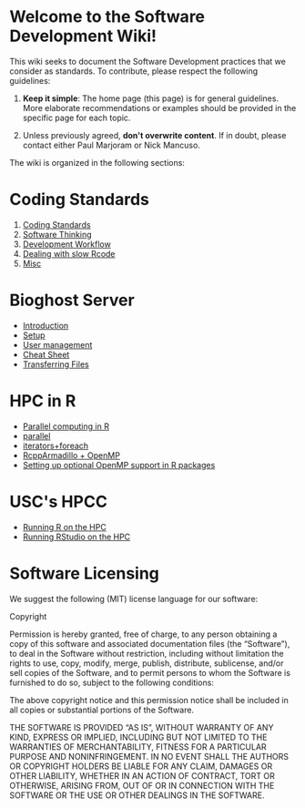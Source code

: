 # Welcome to the Software Development Wiki!

This wiki seeks to document the Software Development practices that we consider as standards. To contribute, please respect the following guidelines:

1.  **Keep it simple**: The home page (this page) is for general guidelines. More elaborate recommendations or examples should be provided in the specific page for each topic.

2.  Unless previously agreed, **don't overwrite content**. If in doubt, please contact either Paul Marjoram or Nick Mancuso.

The wiki is organized in the following sections:
 
# Coding Standards

1.  [Coding Standards](coding-standards.md)
2.  [Software Thinking](coding-standards.md#software-thinking)
3.  [Development Workflow](coding-standards.md#development-workflow)
4.  [Dealing with slow  Rcode](https://github.com/USCbiostats/software-dev/tree/master/wiki/Slow-patterns)
5.  [Misc](coding-standards.md#misc)

# Bioghost Server

*   [Introduction](Bioghost-server.md#introduction)
*   [Setup](Bioghost-server.md#setup)
*   [User management](Bioghost-server.md#User-management)
*   [Cheat Sheet](Bioghost-server.md#cheat-sheet)
*   [Transferring Files](Bioghost-server.md#Transferring-Files-among-Users)


# HPC in R
    
*   [Parallel computing in R](HPC-in-R.md#parallel-computing-in-r)  
*   [parallel](HPC-in-R.md#parallel)
*   [iterators+foreach](HPC-in-R.md#foreach)
*   [RcppArmadillo + OpenMP](HPC-in-R.md#rcpparmadillo-and-openmp)
*   [Setting up optional OpenMP support in R packages](Setting-up-optional-OpenMP-support.md)

# USC's HPCC

*   [Running R on the HPC](Running-R-on-HPC.md)
*   [Running RStudio on the HPC](Running-RStudio-on-the-HPC.md)


#  Software Licensing

We suggest the following (MIT) license language for our software:

Copyright <YEAR> <COPYRIGHT HOLDER>

Permission is hereby granted, free of charge, to any person obtaining a copy of this software and associated documentation files (the “Software”), to deal in the Software without restriction, including without limitation the rights to use, copy, modify, merge, publish, distribute, sublicense, and/or sell copies of the Software, and to permit persons to whom the Software is furnished to do so, subject to the following conditions:

The above copyright notice and this permission notice shall be included in all copies or substantial portions of the Software.

THE SOFTWARE IS PROVIDED “AS IS”, WITHOUT WARRANTY OF ANY KIND, EXPRESS OR IMPLIED, INCLUDING BUT NOT LIMITED TO THE WARRANTIES OF MERCHANTABILITY, FITNESS FOR A PARTICULAR PURPOSE AND NONINFRINGEMENT. IN NO EVENT SHALL THE AUTHORS OR COPYRIGHT HOLDERS BE LIABLE FOR ANY CLAIM, DAMAGES OR OTHER LIABILITY, WHETHER IN AN ACTION OF CONTRACT, TORT OR OTHERWISE, ARISING FROM, OUT OF OR IN CONNECTION WITH THE SOFTWARE OR THE USE OR OTHER DEALINGS IN THE SOFTWARE.


